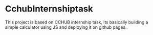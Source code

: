 # CchubInternshiptask
This project is based on CCHUB internship task, Its basically building a simple calculator using JS and deploying it on github pages.
